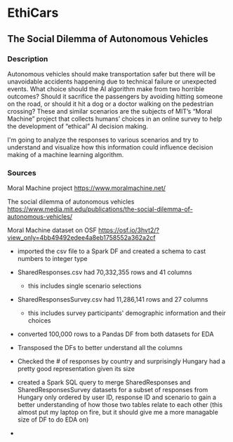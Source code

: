 # EthiCars
## The Social Dilemma of Autonomous Vehicles

### Description
Autonomous vehicles should make transportation safer but there will be unavoidable accidents happening due to technical failure or unexpected events. What choice should the AI algorithm make from two horrible outcomes? Should it sacrifice the passengers by avoiding hitting someone on the road, or should it hit a dog or a doctor walking on the pedestrian crossing? These and similar scenarios are the subjects of MIT’s “Moral Machine” project that collects humans’ choices in an online survey to help the development of “ethical” AI decision making.

I'm going to analyze the responses to various scenarios and try to understand and visualize how this information could influence decision making of a machine learning algorithm.

### Sources
Moral Machine project https://www.moralmachine.net/

The social dilemma of autonomous vehicles https://www.media.mit.edu/publications/the-social-dilemma-of-autonomous-vehicles/

Moral Machine dataset on OSF https://osf.io/3hvt2/?view_only=4bb49492edee4a8eb1758552a362a2cf


* imported the csv file to a Spark DF and created a schema to cast numbers to integer type

* SharedResponses.csv had 70,332,355 rows and 41 columns
    * this includes single scenario selections
    
* SharedResponsesSurvey.csv had 11,286,141 rows and 27 columns
    * this includes survey participants' demographic information and their choices
    
* converted 100,000 rows to a Pandas DF from both datasets for EDA

* Transposed the DFs to better understand all the columns

* Checked the # of responses by country and surprisingly Hungary had a pretty good representation given its size

* created a Spark SQL query to merge SharedResponses and SharedResponsesSurvey datasets for a subset of responses from Hungary only ordered by user ID, response ID and scenario to gain a better understanding of how those two tables relate to each other (this almost put my laptop on fire, but it should give me a more managable size of DF to do EDA on)

* 


